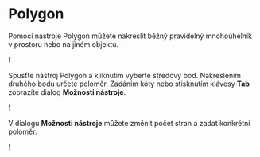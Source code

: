# Polygon

Pomocí nástroje Polygon můžete nakreslit běžný pravidelný mnohoúhelník v prostoru nebo na jiném objektu.

\![](<../.gitbook/assets/image (9) (1).png>)

Spusťte nástroj Polygon a kliknutím vyberte středový bod. Nakreslením druhého bodu určete poloměr. Zadáním kóty nebo stisknutím klávesy **Tab** zobrazíte dialog **Možnosti nástroje**.

\![](<../.gitbook/assets/image (7) (1).png>)

V dialogu **Možnosti nástroje** můžete změnit počet stran a zadat konkrétní poloměr.

\![](<../.gitbook/assets/image (13) (1).png>)
